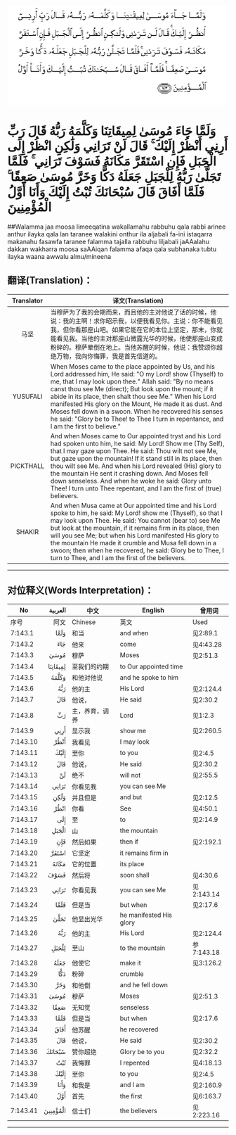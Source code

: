 ![007:143](images/007_143.gif)

# وَلَمَّا جَاءَ مُوسَىٰ لِمِيقَاتِنَا وَكَلَّمَهُ رَبُّهُ قَالَ رَبِّ أَرِنِي أَنْظُرْ إِلَيْكَ ۚ قَالَ لَنْ تَرَانِي وَلَٰكِنِ انْظُرْ إِلَى الْجَبَلِ فَإِنِ اسْتَقَرَّ مَكَانَهُ فَسَوْفَ تَرَانِي ۚ فَلَمَّا تَجَلَّىٰ رَبُّهُ لِلْجَبَلِ جَعَلَهُ دَكًّا وَخَرَّ مُوسَىٰ صَعِقًا ۚ فَلَمَّا أَفَاقَ قَالَ سُبْحَانَكَ تُبْتُ إِلَيْكَ وَأَنَا أَوَّلُ الْمُؤْمِنِينَ 

##Walamma jaa moosa limeeqatina wakallamahu rabbuhu qala rabbi arinee anthur ilayka qala lan taranee walakini onthur ila aljabali fa-ini istaqarra makanahu fasawfa taranee falamma tajalla rabbuhu liljabali jaAAalahu dakkan wakharra moosa saAAiqan falamma afaqa qala subhanaka tubtu ilayka waana awwalu almu/mineena 

## 翻译(Translation)：

| Translator | 译文(Translation)                                            |
| :--------: | ------------------------------------------------------------ |
|    马坚    | 当穆萨为了我的会期而来，而且他的主对他说了话的时候，他说：我的主啊！求你昭示我，以便我看见你。主说：你不能看见我，但你看那座山吧。如果它能在它的本位上坚定，那末，你就能看见我。当他的主对那座山微露光华的时候，他使那座山变成粉碎的。穆萨晕倒在地上。当他苏醒的时候，他说：我赞颂你超绝万物，我向你悔罪，我是首先信道的。 |
|  YUSUFALI  | When Moses came to the place appointed by Us, and his Lord addressed him, He said: "O my Lord! show (Thyself) to me, that I may look upon thee." Allah said: "By no means canst thou see Me (direct); But look upon the mount; if it abide in its place, then shalt thou see Me." When his Lord manifested His glory on the Mount, He made it as dust. And Moses fell down in a swoon. When he recovered his senses he said: "Glory be to Thee! to Thee I turn in repentance, and I am the first to believe." |
| PICKTHALL  | And when Moses came to Our appointed tryst and his Lord had spoken unto him, he said: My Lord! Show me (Thy Self), that I may gaze upon Thee. He said: Thou wilt not see Me, but gaze upon the mountain! If it stand still in its place, then thou wilt see Me. And when his Lord revealed (His) glory to the mountain He sent it crashing down. And Moses fell down senseless. And when he woke he said: Glory unto Thee! I turn unto Thee repentant, and I am the first of (true) believers. |
|   SHAKIR   | And when Musa came at Our appointed time and his Lord spoke to him, he said: My Lord! show me (Thyself), so that I may look upon Thee. He said: You cannot (bear to) see Me but look at the mountain, if it remains firm in its place, then will you see Me; but when his Lord manifested His glory to the mountain He made it crumble and Musa fell down in a swoon; then when he recovered, he said: Glory be to Thee, I turn to Thee, and I am the first of the believers. |

---

## 对位释义(Words Interpretation)：

| No   | العربية | 中文    | English | 曾用词 |
| ---- | ------: | ------- | ------- | ------ |
| 序号 |    阿文 | Chinese | 英文    | Used   |
| 7:143.1  | وَلَمَّا     | 和当           | and when                | 见2:89.1   |
| 7:143.2  | جَاءَ      | 他来           | come                    | 见4:43.28  |
| 7:143.3  | مُوسَىٰ     | 穆萨           | Moses                   | 见2:51.3   |
| 7:143.4  | لِمِيقَاتِنَا | 至我们的约期   | to Our appointed time   |            |
| 7:143.5  | وَكَلَّمَهُ    | 和他对他说     | and he spoke to him     |            |
| 7:143.6  | رَبُّهُ      | 他的主         | His Lord                | 见2:124.4  |
| 7:143.7  | قَالَ      | 他说，         | He said                 | 见2:30.2   |
| 7:143.8  | رَبِّ       | 主，养育，调养 | Lord                    | 见1:2.3    |
| 7:143.9  | أَرِنِي     | 显示我         | show me                 | 见2:260.5  |
| 7:143.10 | أَنْظُرْ     | 我看见         | I may look              |            |
| 7:143.11 | إِلَيْكَ     | 至你           | to you                  | 见2:4.5    |
| 7:143.12 | قَالَ      | 他说，         | He said                 | 见2:30.2   |
| 7:143.13 | لَنْ       | 绝不           | will not                | 见2:55.5   |
| 7:143.14 | تَرَانِي    | 你看见我       | you can see Me          |            |
| 7:143.15 | وَلَٰكِنِ     | 并且但是       | and but                 | 见2:12.5   |
| 7:143.16 | انْظُرْ     | 你看           | See                     | 见4:50.1   |
| 7:143.17 | إِلَى      | 至             | to                      | 见2:14.9   |
| 7:143.18 | الْجَبَلِ    | 山             | the mountain            |            |
| 7:143.19 | فَإِنِ      | 然后如果       | then if                 | 见2:192.1  |
| 7:143.20 | اسْتَقَرَّ    | 它坚定         | it remains firm in      |            |
| 7:143.21 | مَكَانَهُ    | 它的位置       | its place               |            |
| 7:143.22 | فَسَوْفَ     | 然后将         | soon shall              | 见4:30.6   |
| 7:143.23 | تَرَانِي    | 你看见我       | you can see Me          | 见2:143.14 |
| 7:143.24 | فَلَمَّا     | 但是当         | but when                | 见2:17.6   |
| 7:143.25 | تَجَلَّىٰ     | 他显出光华     | he manifested His glory |            |
| 7:143.26 | رَبُّهُ      | 他的主         | His Lord                | 见2:124.4  |
| 7:143.27 | لِلْجَبَلِ    | 至山           | to the mountain         | 参7:143.18 |
| 7:143.28 | جَعَلَهُ     | 他使它         | make it                 | 见3:126.2  |
| 7:143.29 | دَكًّا      | 粉碎           | crumble                 |            |
| 7:143.30 | وَخَرَّ      | 和他倒         | and he fell down        |            |
| 7:143.31 | مُوسَىٰ     | 穆萨           | Moses                   | 见2:51.3   |
| 7:143.32 | صَعِقًا     | 无知觉         | senseless               |            |
| 7:143.33 | فَلَمَّا     | 但是当         | but when                | 见2:17.6   |
| 7:143.34 | أَفَاقَ     | 他苏醒         | he recovered            |            |
| 7:143.35 | قَالَ      | 他说，         | He said                 | 见2:30.2   |
| 7:143.36 | سُبْحَانَكَ   | 赞你超绝       | Glory be to you         | 见2:32.2   |
| 7:143.37 | تُبْتُ      | 我悔罪         | I repented              | 见4:18.13  |
| 7:143.38 | إِلَيْكَ     | 至你           | to you                  | 见2:4.5    |
| 7:143.39 | وَأَنَا     | 和我是         | and I am                | 见2:160.9  |
| 7:143.40 | أَوَّلُ      | 首先           | the first               | 见6:163.7  |
| 7:143.41 | الْمُؤْمِنِينَ | 信士们         | the believers           | 见2:223.16 |

---